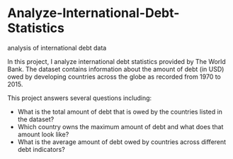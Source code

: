 # Analyze-International-Debt-Statistics
analysis of international debt data 

In this project, I analyze international debt statistics provided by The World Bank. The dataset contains information about the amount of debt (in USD) owed by developing countries across the globe as recorded from 1970 to 2015.

This project answers several questions including:
- What is the total amount of debt that is owed by the countries listed in the dataset?
- Which country owns the maximum amount of debt and what does that amount look like?
- What is the average amount of debt owed by countries across different debt indicators?

